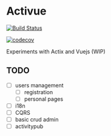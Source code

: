 # Activue

[![Build Status](https://travis-ci.org/mmai/activue.svg?branch=master)](https://travis-ci.org/mmai/activue)

[![codecov](https://codecov.io/gh/mmai/activue/branch/master/graph/badge.svg)](https://codecov.io/gh/mmai/activue)

Experiments with Actix and Vuejs (WIP)

## TODO

* [ ] users management
  * [ ] registration
  * [ ] personal pages
* [ ] i18n
* [ ] CQRS
* [ ] basic crud admin
* [ ] activitypub
